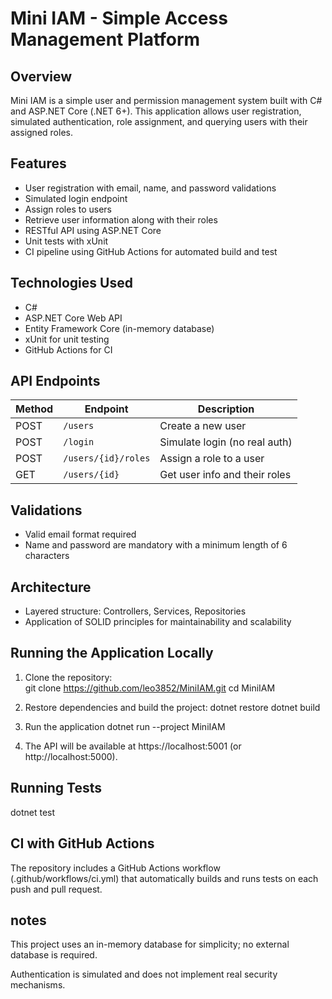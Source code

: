 # Mini IAM - Simple Access Management Platform

## Overview

Mini IAM is a simple user and permission management system built with C# and ASP.NET Core (.NET 6+). This application allows user registration, simulated authentication, role assignment, and querying users with their assigned roles.

## Features

- User registration with email, name, and password validations  
- Simulated login endpoint  
- Assign roles to users  
- Retrieve user information along with their roles  
- RESTful API using ASP.NET Core  
- Unit tests with xUnit  
- CI pipeline using GitHub Actions for automated build and test  

## Technologies Used

- C# 
- ASP.NET Core Web API  
- Entity Framework Core (in-memory database)  
- xUnit for unit testing  
- GitHub Actions for CI  

## API Endpoints

| Method | Endpoint           | Description                       |
|--------|--------------------|---------------------------------|
| POST   | `/users`           | Create a new user                |
| POST   | `/login`           | Simulate login (no real auth)   |
| POST   | `/users/{id}/roles`| Assign a role to a user          |
| GET    | `/users/{id}`      | Get user info and their roles    |

## Validations

- Valid email format required  
- Name and password are mandatory with a minimum length of 6 characters  

## Architecture

- Layered structure: Controllers, Services, Repositories  
- Application of SOLID principles for maintainability and scalability  

## Running the Application Locally

1. Clone the repository:  
   git clone https://github.com/leo3852/MiniIAM.git
   cd MiniIAM

2. Restore dependencies and build the project:
   dotnet restore 
   dotnet build
3. Run the application
   dotnet run --project MiniIAM
4. The API will be available at https://localhost:5001 (or http://localhost:5000).

## Running Tests

dotnet test

## CI with GitHub Actions

The repository includes a GitHub Actions workflow (.github/workflows/ci.yml) that automatically builds and runs tests on each push and pull request.



## notes

This project uses an in-memory database for simplicity; no external database is required.

Authentication is simulated and does not implement real security mechanisms.